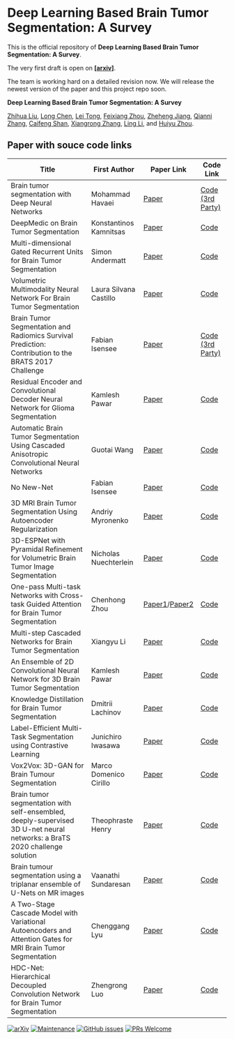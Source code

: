 
# Deep Learning Based Brain Tumor Segmentation: A Survey

This is the official repository of **Deep Learning Based Brain Tumor Segmentation: A Survey**.

The very first draft is open on **[[arxiv](https://arxiv.org/pdf/2007.09479.pdf)]**.<br />

The team is working hard on a detailed revision now. We will release the newest version of the paper and this project repo soon.

**Deep Learning Based Brain Tumor Segmentation: A Survey** <br />

[Zhihua Liu](https://zhihualiued.github.io/), 
[Long Chen](https://scholar.google.com/citations?user=J_v0xb8AAAAJ&hl=en), 
[Lei Tong](https://scholar.google.com/citations?user=Fr0l4i4AAAAJ&hl=en),
[Feixiang Zhou](https://scholar.google.com/citations?user=zNNXEGgAAAAJ&hl=zh-CN),
[Zheheng Jiang](https://www.lancaster.ac.uk/scc/about-us/people/zheheng-jiang),
[Qianni Zhang](http://eecs.qmul.ac.uk/profiles/zhangqianni.html),
[Caifeng Shan](https://sites.google.com/site/caifengshan/),
[Xiangrong Zhang](https://scholar.google.co.uk/citations?user=G6AdRfwAAAAJ&hl=en),
[Ling Li](https://www.kent.ac.uk/computing/people/3061/li-caroline),
and [Huiyu Zhou](https://www2.le.ac.uk/departments/informatics/people/huiyu-zhou). <br />

## Paper with souce code links
| Title                                                        | First Author    | Paper Link  | Code Link  |
| ------------------------------------------------------------ | --------------- | ------------|------------|
|Brain tumor segmentation with Deep Neural Networks            |Mohammad Havaei  |[Paper](https://www.sciencedirect.com/science/article/pii/S1361841516300330)|[Code (3rd Party)](https://github.com/naldeborgh7575/brain_segmentation)|
|DeepMedic on Brain Tumor Segmentation                         |Konstantinos Kamnitsas|[Paper](https://link.springer.com/chapter/10.1007/978-3-319-55524-9_14)|[Code](https://github.com/deepmedic/deepmedic)|
|Multi-dimensional Gated Recurrent Units for Brain Tumor Segmentation|Simon Andermatt|[Paper](https://link.springer.com/chapter/10.1007/978-3-319-46976-8_15)|[Code](https://github.com/zubata88/mdgru)|
|Volumetric Multimodality Neural Network For Brain Tumor Segmentation|Laura Silvana Castillo|[Paper](https://www.spiedigitallibrary.org/conference-proceedings-of-spie/10572/105720E/Volumetric-multimodality-neural-network-for-brain-tumor-segmentation/10.1117/12.2285942.short)|[Code](https://github.com/BCV-Uniandes/BCVbrats)|
|Brain Tumor Segmentation and Radiomics Survival Prediction: Contribution to the BRATS 2017 Challenge|Fabian Isensee|[Paper](https://link.springer.com/chapter/10.1007/978-3-319-75238-9_25)|[Code (3rd Party)](https://github.com/pykao/Modified-3D-UNet-Pytorch)|
|Residual Encoder and Convolutional Decoder Neural Network for Glioma Segmentation|Kamlesh Pawar|[Paper](https://link.springer.com/chapter/10.1007/978-3-319-75238-9_23)|[Code](https://github.com/kamleshpawar17/BratsNet-2017)|
|Automatic Brain Tumor Segmentation Using Cascaded Anisotropic Convolutional Neural Networks|Guotai Wang|[Paper](https://link.springer.com/chapter/10.1007/978-3-319-75238-9_16)|[Code](https://github.com/taigw/brats18_docker)
|No New-Net|Fabian Isensee|[Paper](https://link.springer.com/chapter/10.1007/978-3-030-11726-9_21)|[Code](https://github.com/MIC-DKFZ/nnUNet)|
|3D MRI Brain Tumor Segmentation Using Autoencoder Regularization|Andriy Myronenko|[Paper](https://link.springer.com/chapter/10.1007/978-3-030-11726-9_28)|[Code](https://github.com/IAmSuyogJadhav/3d-mri-brain-tumor-segmentation-using-autoencoder-regularization)|
|3D-ESPNet with Pyramidal Refinement for Volumetric Brain Tumor Image Segmentation|Nicholas Nuechterlein|[Paper](https://link.springer.com/chapter/10.1007/978-3-030-11726-9_22)|[Code](https://github.com/sacmehta/3D-ESPNet)|
|One-pass Multi-task Networks with Cross-task Guided Attention for Brain Tumor Segmentation|Chenhong Zhou|[Paper1](https://link.springer.com/chapter/10.1007%2F978-3-030-00931-1_73)/[Paper2](https://ieeexplore.ieee.org/document/9003532)|[Code](https://github.com/chenhong-zhou/OM-Net)|
|Multi-step Cascaded Networks for Brain Tumor Segmentation|Xiangyu Li|[Paper](https://link.springer.com/chapter/10.1007/978-3-030-46640-4_16#:~:text=Inspired%20by%20Havaei%20and%20%C3%87i%C3%A7ek,kind%20of%20spatial%20attention%20mechanism.)|[Code](https://github.com/JohnleeHIT/Brats2019)|
|An Ensemble of 2D Convolutional Neural Network for 3D Brain Tumor Segmentation|Kamlesh Pawar|[Paper](https://link.springer.com/chapter/10.1007/978-3-030-46640-4_34)|[Code](https://github.com/kamleshpawar17/Brats19)|
|Knowledge Distillation for Brain Tumor Segmentation|Dmitrii Lachinov|[Paper](https://link.springer.com/chapter/10.1007/978-3-030-46643-5_32)|[Code](https://github.com/lachinov/brats2019)|
|Label-Efficient Multi-Task Segmentation using Contrastive Learning|Junichiro Iwasawa|[Paper](https://link.springer.com/chapter/10.1007/978-3-030-72084-1_10)|[Code](https://github.com/pfnet-research/label-efficient-brain-tumor-segmentation)|
|Vox2Vox: 3D-GAN for Brain Tumour Segmentation|Marco Domenico Cirillo|[Paper](https://www.springerprofessional.de/en/vox2vox-3d-gan-for-brain-tumour-segmentation/19011388)|[Code](https://github.com/mdciri/Vox2Vox)|
|Brain tumor segmentation with self-ensembled, deeply-supervised 3D U-net neural networks: a BraTS 2020 challenge solution|Theophraste Henry|[Paper](https://www.springerprofessional.de/en/brain-tumor-segmentation-with-self-ensembled-deeply-supervised-3/19011400)|[Code](https://github.com/lescientifik/open_brats2020)|
|Brain tumour segmentation using a triplanar ensemble of U-Nets on MR images|Vaanathi Sundaresan|[Paper](https://link.springer.com/chapter/10.1007/978-3-030-72084-1_31)|[Code](https://git.fmrib.ox.ac.uk/vaanathi/truenet_tumseg)|
|A Two-Stage Cascade Model with Variational Autoencoders and Attention Gates for MRI Brain Tumor Segmentation|Chenggang Lyu|[Paper](https://arxiv.org/pdf/2011.02881.pdf)|[Code](https://github.com/shu-hai/two-stage-VAE-Attention-gate-BraTS2020)|
|HDC-Net: Hierarchical Decoupled Convolution Network for Brain Tumor Segmentation|Zhengrong Luo|[Paper](https://ieeexplore.ieee.org/document/9103199)|[Code](https://github.com/luozhengrong/HDC-Net)|

[![arXiv](https://img.shields.io/badge/arXiv-2007.09479-red)](https://arxiv.org/pdf/2007.09479.pdf)
[![Maintenance](https://img.shields.io/badge/Maintained%3F-yes-green.svg)](https://github.com/ZhihuaLiuEd/SoTA-Brain-Tumor-Segmentation/graphs/commit-activity)
[![GitHub issues](https://img.shields.io/github/issues/ZhihuaLiuEd/SoTA-Brain-Tumor-Segmentation)](https://github.com/ZhihuaLiuEd/SoTA-Brain-Tumor-Segmentation/issues)
[![PRs Welcome](https://img.shields.io/badge/PRs-welcome-brightgreen.svg?style=flat-square)](https://github.com/ZhihuaLiuEd/SoTA-Brain-Tumor-Segmentation/pulls)